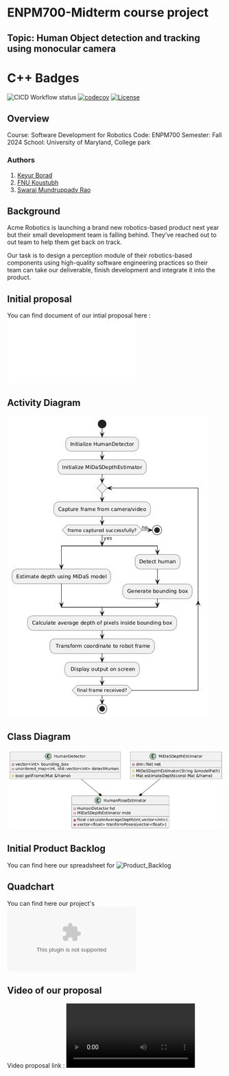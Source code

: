 # ENPM700-Midterm course project 

## Topic: Human Object detection and tracking using monocular camera

# C++ Badges
![CICD Workflow status](https://github.com/keyurborad5/enpm700_midterm_project/actions/workflows/run-unit-test-and-upload-codecov.yml/badge.svg) 
[![codecov](https://codecov.io/gh/keyurborad5/enpm700_midterm_project/branch/main/graph/badge.svg)](https://codecov.io/gh/keyurborad5/enpm700_midterm_project) 
[![License](https://img.shields.io/badge/license-MIT-blue.svg)](LICENSE)


## Overview

Course: Software Development for Robotics
Code: ENPM700
Semester: Fall 2024
School: University of Maryland, College park

### Authors 
1) [Keyur Borad](https://github.com/keyurborad5) 
2) [FNU Koustubh](https://github.com/koustubh1012) 
3) [Swaraj Mundruppady Rao](https://github.com/SwarajMundruppadyRao)

## Background
Acme Robotics is launching a brand new robotics-based product next year but their small development team is falling behind. They’ve reached out to out team to help them get back on track.

Our task is to design a perception module of their robotics-based components using high-quality software engineering practices so their team can take our deliverable, finish development and integrate it into the product.

## Initial proposal
You can find document of our intial proposal here : ![Proposal_link](design/Phase0-Proposal.pdf)

## Activity Diagram
![Activity_Diagram](design/images/activity_diagram.jpeg)


## Class Diagram
![Class_Diagram](design/images/class_diagram.jpeg)


## Initial Product Backlog
You can find here our spreadsheet for ![Product_Backlog](https://docs.google.com/spreadsheets/d/1fh9gBtK0hcLDP9B47O9Ribjl_y3yS_IEFFMDYh72blE/edit?gid=0#gid=0)

## Quadchart
You can find here our project's ![Quadchart](design/QuadChart.pptx)


## Video of our proposal
Video proposal link : ![Group4](design/video_proposal_group4.mp4)
